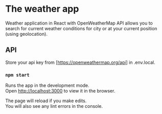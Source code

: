 # The weather app

Weather application in React with OpenWeatherMap API allows you to search for current weather conditions for city or at your current position (using geolocation).

## API

Store your api key from [https://openweathermap.org/api] in .env.local.

### `npm start`

Runs the app in the development mode.\
Open [http://localhost:3000](http://localhost:3000) to view it in the browser.

The page will reload if you make edits.\
You will also see any lint errors in the console.
